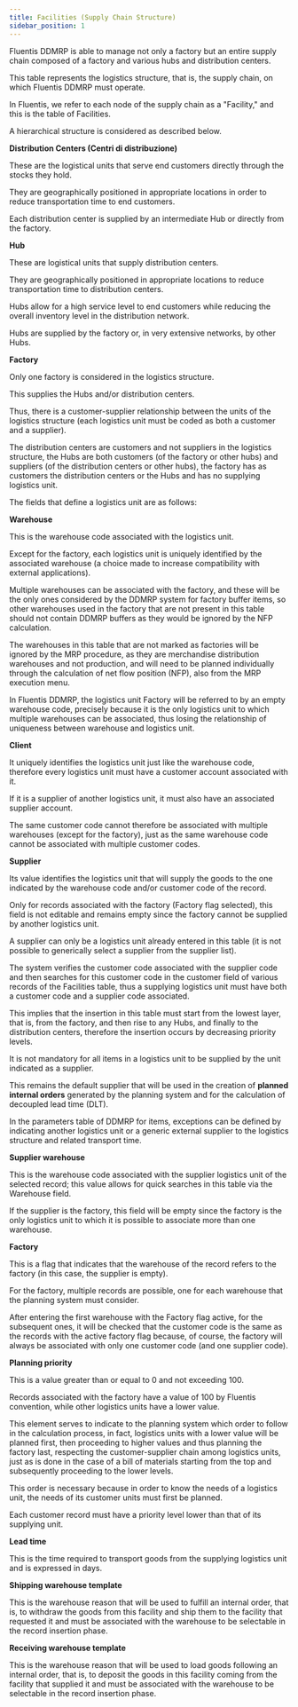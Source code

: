 ```yaml
---
title: Facilities (Supply Chain Structure)
sidebar_position: 1
---
```


Fluentis DDMRP is able to manage not only a factory but an entire supply chain composed of a factory and various hubs and distribution centers.

This table represents the logistics structure, that is, the supply chain, on which Fluentis DDMRP must operate.

In Fluentis, we refer to each node of the supply chain as a "Facility," and this is the table of Facilities.

A hierarchical structure is considered as described below.

**Distribution Centers (Centri di distribuzione)**

These are the logistical units that serve end customers directly through the stocks they hold.

They are geographically positioned in appropriate locations in order to reduce transportation time to end customers.

Each distribution center is supplied by an intermediate Hub or directly from the factory.

**Hub**

These are logistical units that supply distribution centers.

They are geographically positioned in appropriate locations to reduce transportation time to distribution centers.

Hubs allow for a high service level to end customers while reducing the overall inventory level in the distribution network.

Hubs are supplied by the factory or, in very extensive networks, by other Hubs.

**Factory**

Only one factory is considered in the logistics structure.

This supplies the Hubs and/or distribution centers.

Thus, there is a customer-supplier relationship between the units of the logistics structure (each logistics unit must be coded as both a customer and a supplier).

The distribution centers are customers and not suppliers in the logistics structure, the Hubs are both customers (of the factory or other hubs) and suppliers (of the distribution centers or other hubs), the factory has as customers the distribution centers or the Hubs and has no supplying logistics unit.

The fields that define a logistics unit are as follows:

**Warehouse**

This is the warehouse code associated with the logistics unit.

Except for the factory, each logistics unit is uniquely identified by the associated warehouse (a choice made to increase compatibility with external applications).

Multiple warehouses can be associated with the factory, and these will be the only ones considered by the DDMRP system for factory buffer items, so other warehouses used in the factory that are not present in this table should not contain DDMRP buffers as they would be ignored by the NFP calculation.

The warehouses in this table that are not marked as factories will be ignored by the MRP procedure, as they are merchandise distribution warehouses and not production, and will need to be planned individually through the calculation of net flow position (NFP), also from the MRP execution menu.

In Fluentis DDMRP, the logistics unit Factory will be referred to by an empty warehouse code, precisely because it is the only logistics unit to which multiple warehouses can be associated, thus losing the relationship of uniqueness between warehouse and logistics unit.

**Client**

It uniquely identifies the logistics unit just like the warehouse code, therefore every logistics unit must have a customer account associated with it.

If it is a supplier of another logistics unit, it must also have an associated supplier account.

The same customer code cannot therefore be associated with multiple warehouses (except for the factory), just as the same warehouse code cannot be associated with multiple customer codes.

**Supplier**

Its value identifies the logistics unit that will supply the goods to the one indicated by the warehouse code and/or customer code of the record.

Only for records associated with the factory (Factory flag selected), this field is not editable and remains empty since the factory cannot be supplied by another logistics unit.

A supplier can only be a logistics unit already entered in this table (it is not possible to generically select a supplier from the supplier list).

The system verifies the customer code associated with the supplier code and then searches for this customer code in the customer field of various records of the Facilities table, thus a supplying logistics unit must have both a customer code and a supplier code associated.

This implies that the insertion in this table must start from the lowest layer, that is, from the factory, and then rise to any Hubs, and finally to the distribution centers, therefore the insertion occurs by decreasing priority levels.

It is not mandatory for all items in a logistics unit to be supplied by the unit indicated as a supplier.

This remains the default supplier that will be used in the creation of **planned internal orders** generated by the planning system and for the calculation of decoupled lead time (DLT).

In the parameters table of DDMRP for items, exceptions can be defined by indicating another logistics unit or a generic external supplier to the logistics structure and related transport time.

**Supplier warehouse**

This is the warehouse code associated with the supplier logistics unit of the selected record; this value allows for quick searches in this table via the Warehouse field.

If the supplier is the factory, this field will be empty since the factory is the only logistics unit to which it is possible to associate more than one warehouse.

**Factory**

This is a flag that indicates that the warehouse of the record refers to the factory (in this case, the supplier is empty).

For the factory, multiple records are possible, one for each warehouse that the planning system must consider.

After entering the first warehouse with the Factory flag active, for the subsequent ones, it will be checked that the customer code is the same as the records with the active factory flag because, of course, the factory will always be associated with only one customer code (and one supplier code).

**Planning priority**

This is a value greater than or equal to 0 and not exceeding 100.

Records associated with the factory have a value of 100 by Fluentis convention, while other logistics units have a lower value.

This element serves to indicate to the planning system which order to follow in the calculation process, in fact, logistics units with a lower value will be planned first, then proceeding to higher values and thus planning the factory last, respecting the customer-supplier chain among logistics units, just as is done in the case of a bill of materials starting from the top and subsequently proceeding to the lower levels.

This order is necessary because in order to know the needs of a logistics unit, the needs of its customer units must first be planned.

Each customer record must have a priority level lower than that of its supplying unit.

**Lead time**

This is the time required to transport goods from the supplying logistics unit and is expressed in days.

**Shipping warehouse template** 

This is the warehouse reason that will be used to fulfill an internal order, that is, to withdraw the goods from this facility and ship them to the facility that requested it and must be associated with the warehouse to be selectable in the record insertion phase.

**Receiving warehouse template**

This is the warehouse reason that will be used to load goods following an internal order, that is, to deposit the goods in this facility coming from the facility that supplied it and must be associated with the warehouse to be selectable in the record insertion phase.